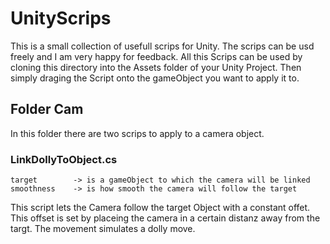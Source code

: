 # UnityScrips

This is a small collection of usefull scrips for Unity. The scrips can be usd freely and I am very happy for feedback. 
All this Scrips can be used by cloning this directory into the Assets folder of your Unity Project. Then simply draging the Script onto the gameObject you want to apply it to. 

## Folder Cam
In this folder there are two scrips to apply to a camera object. 

### LinkDollyToObject.cs
```
target        -> is a gameObject to which the camera will be linked
smoothness    -> is how smooth the camera will follow the target
```
This script lets the Camera follow the target Object with a constant offet. This offset is set by placeing the camera in a certain distanz away from the targt.
The movement simulates a dolly move. 

